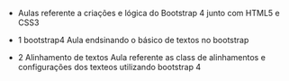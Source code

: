 - Aulas referente a criações e lógica do Bootstrap 4 junto com HTML5 e CSS3

- 1 bootstrap4
        Aula endsinando o básico de textos no bootstrap
- 2 Alinhamento de textos
        Aula referente as class de alinhamentos e configurações dos texteos utilizando bootstrap 4